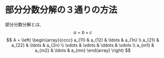 # 部分分数分解の３通りの方法

部分分数分解とは,
 $$ a=b+c $$
 $$
A = \left( \begin{array}{cccc} 
a_{11} & a_{12} & \ldots & a_{1n} \\ 
a_{21} & a_{22} & \ldots & a_{2n} \\
\vdots & \vdots & \ddots & \vdots \\
a_{m1} & a_{m2} & \ldots & a_{mn} 
\end{array} \right) $$
